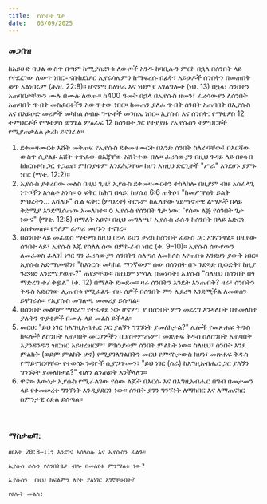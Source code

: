 ```yaml
---
title:  የሰንበት ጌታ
date:   03/09/2025
---
```


### መጋበዝ

ከአይሁድ ባህል ውስጥ በጣም ከሚያስደንቁ ለውጦች አንዱ ከባቢሎን ምርኮ በኋላ በሰንበት ላይ የተደረገው ለውጥ ነበር። ናቡከደነፆር ኢየሩሳሌምን ከማፍረሱ በፊት፣ አይሁዶች ሰንበትን በመጠበቅ ወጥ አልነበሩም (ሕዝ. 22:8)። ሆኖም፣ ከዕዝራ እና ነህምያ አገልግሎት (ነህ. 13) በኋላ፣ ሰንበትን አጠባበቃቸውን ሙሉ በሙሉ ለወጡ። ከ400 ዓመት በኋላ በኢየሱስ ዘመን፣ ፈሪሳውያን ለሰንበት አጠባበቅ ጥብቅ መስፈርቶችን አውጥተው ነበር። ከመጠን ያለፈ ጥብቅ ሰንበት አጠባበቅ በኢየሱስ እና በአይሁድ መሪዎች መካከል ለብዙ ግጭቶች መንስኤ ነበር።
ኢየሱስ እና ሰንበት: የማቴዎስ 12 ትምህርቶች
የማቴዎስ ወንጌል ምዕራፍ 12 ከሰንበት ጋር የተያያዙ የኢየሱስን ትምህርቶች የሚያጠቃልል ታሪክ ይናገራል።
1.	ደቀመዛሙርቱ እሸት መቅጠፍ
የኢየሱስ ደቀመዛሙርት በአንድ ሰንበት ስለራባቸው፤ በእርሻው ውስጥ ሲያልፉ እሸት ቀጥፈው በእጃቸው አሸትተው በሉ። ፈሪሳውያን በዚህ ጉዳይ ላይ በሀሳብ ከክርስቶስ ጋር ተጋጩ፣ ምክንያቱም እንደሕጋቸው ከሆነ እነዚህ ድርጊቶች "ሥራ" እንደሆኑ ያምኑ ነበር (ማቴ. 12:2)።
2.	ኢየሱስ ያቀረበው መልስ
በዚህ ጊዜ፣ ኢየሱስ ደቀመዛሙርቱን ተከላክሎ በዚያም ብዙ አስፈላጊ ነጥቦችን አጎልቶ አነሳ።
o	ፍቅር ከሕግ በላይ: ከሆሴዕ 6:6 ጠቅሶ፣ "ከመሥዋዕት ይልቅ ምህረትን... እሻለሁ" ሲል ፍቅር (ምህረት) ትርጉም ከሌላቸው ሃይማኖታዊ ልማዶች በላይ ቅድሚያ እንደሚሰጠው አመለከተ።
o	ኢየሱስ የሰንበት ጌታ ነው: "የሰው ልጅ የሰንበት ጌታ ነውና" (ማቴ. 12:8) በማለት አፀና። በዚህ መግለጫ፣ ኢየሱስ ራሱን ከሰንበት በላይ አድርጎ አስቀመጠ። የዓለም ፈጣሪ መሆኑን ተናገረ።
3.	በሰንበት ላይ መፈወስ
ማቴዎስ ከዚህ በኃላ ይህን ታሪክ ከሰንበት ፈውስ ጋር አገናኘዋል። በዚያው ሰንበት ላይ፣ ኢየሱስ እጁ የሰለለ ሰው በምኩራብ ነበር (ቁ. 9–10)። ኢየሱስ ሰውየውን ለመፈወስ ፈለገ፤ ነገር ግን ፈሪሳውያን ሰንበትን ስለጣሰ ለመክሰስ እየጠበቁ እንደሆነ ያውቅ ነበር።
ኢየሱስ አድማጮቹን፣ "ከእነርሱ መካከል ማንኛውም ሰው በሰንበት በጉ ጉድጓድ ቢወድቅ፣ ከዚያ ጉድጓድ እንደሚያወጡ?" ጠየቃቸው። ከዚህም ምሳሌ በመነሳት፣ ኢየሱስ "ስለዚህ በሰንበት በጎ ማድረግ ተፈቅዷል" (ቁ. 12) በማለት ደመደመ።
ዛሬ ሰንበትን እንዴት እንጠብቅ?
ዛሬ፣ ሰንበትን ቅዱስ አድርገው ሊጠብቁ የሚፈልጉ ብዙ ሰዎች በሰንበት ምን ሊደረግ እንደሚችል ለመወሰን ይቸገራሉ። የኢየሱስ መግለጫ መመሪያ ይሰጣል።
1.	በሰንበት መልካም ማድረግ የተፈቀደ ነው
ሆኖም፣ ያ በሰንበት ምን መደረግ እንዳለበት በተመለከተ ያሉትን ጥያቄዎች በሙሉ ላይ መልስ ይችላል።
2.	መርህ: "ይህ ነገር ከእግዚአብሔር ጋር ያለኝን ግንኙነት ያመለክታል?"
ሌሎች የመጽሐፍ ቅዱስ ክፍሎች ለሰንበት አጠባበቅ መርሆዎችን ቢያስቀምጡም፣ መጽሐፍ ቅዱስ ስለሰንበት አጠባበቅ እያንዳንዱን ዝርዝር አይዘረዝርም፣ ምክንያቱም ሰንበት ምልክት ነው።
ስለዚህ፣ ሰንበት እንደ ምልክት (ወይም ምልክት ሆኖ) የሚያገለግልበትን መርህ የምናስታውስ ከሆነ፣ መጽሐፍ ቅዱስ የማይናገርባቸው የተወሰኑ ጉዳዮች ሲያጋጥሙን፣ "ይህ ነገር (ስራ) ከእግዚአብሔር ጋር ያለኝን ግንኙነት ያመለክታል?" ብለን ልንጠይቅ እንችላለን።
3.	ዋናው እውነታ
ኢየሱስ የሚፈልገው የሰው ልጆች በእርሱ እና በእግዚአብሔር በግብ በመታመን ላይ የተመሠረተ ግንኙነት እንዲያደርጉ ነው። ሰንበት ያንን ግንኙነት ለማክበር እና ለማጠናከር ስምንታዊ ዕድል ይሰጣል።

 
### ማስታወሻ:
`ዘፀአት 20:8–11ን እንደገና አሰላስሉ እና ኢየሱስን ፈልጉ።`

`ኢየሱስ ራሱን የሰንበትጌታ ብሎ በመለየቱ ምንማለቱ ነው?`

`ኢየሱስን  በዚህ ክፍልምን ለየት ያለነገር አገኛቸሁበት?`

`የፀሎት መልስ:`